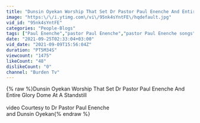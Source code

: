 ```yaml
---
title: "Dunsin Oyekan Worship That Set Dr Pastor Paul Enenche And Entire Glory Dome At A Standstill"
image: "https:\/\/i.ytimg.com\/vi\/95nk4sYntFE\/hqdefault.jpg"
vid_id: "95nk4sYntFE"
categories: "People-Blogs"
tags: ["Paul Enenche","pastor Paul Enenche","pastor Paul Enenche songs"]
date: "2021-09-25T02:33:04+03:00"
vid_date: "2021-09-09T15:56:04Z"
duration: "PT5M34S"
viewcount: "1475"
likeCount: "48"
dislikeCount: "0"
channel: "Burden Tv"
---
```

{% raw %}Dunsin Oyekan Worship That Set Dr Pastor Paul Enenche And Entire Glory Dome At A Standstill<br /><br />video Courtesy to Dr Pastor Paul Enenche<br />and Dunsin Oyekan{% endraw %}
